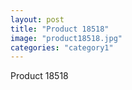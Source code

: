 ```yaml
---
layout: post
title: "Product 18518"
image: "product18518.jpg"
categories: "category1"
---
```

Product 18518
